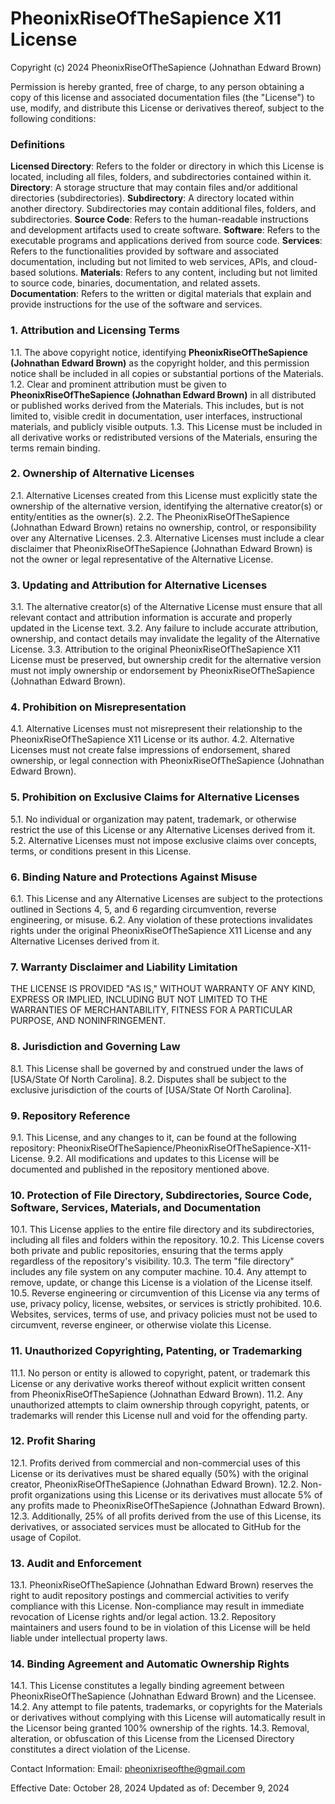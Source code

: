 # PheonixRiseOfTheSapience X11 License

Copyright (c) 2024 PheonixRiseOfTheSapience (Johnathan Edward Brown)

Permission is hereby granted, free of charge, to any person obtaining a copy of this license and associated documentation files (the "License") to use, modify, and distribute this License or derivatives thereof, subject to the following conditions:

### Definitions
**Licensed Directory**: Refers to the folder or directory in which this License is located, including all files, folders, and subdirectories contained within it.
**Directory**: A storage structure that may contain files and/or additional directories (subdirectories).
**Subdirectory**: A directory located within another directory. Subdirectories may contain additional files, folders, and subdirectories.
**Source Code**: Refers to the human-readable instructions and development artifacts used to create software.
**Software**: Refers to the executable programs and applications derived from source code.
**Services**: Refers to the functionalities provided by software and associated documentation, including but not limited to web services, APIs, and cloud-based solutions.
**Materials**: Refers to any content, including but not limited to source code, binaries, documentation, and related assets.
**Documentation**: Refers to the written or digital materials that explain and provide instructions for the use of the software and services.

### 1. Attribution and Licensing Terms
1.1. The above copyright notice, identifying **PheonixRiseOfTheSapience (Johnathan Edward Brown)** as the copyright holder, and this permission notice shall be included in all copies or substantial portions of the Materials.
1.2. Clear and prominent attribution must be given to **PheonixRiseOfTheSapience (Johnathan Edward Brown)** in all distributed or published works derived from the Materials. This includes, but is not limited to, visible credit in documentation, user interfaces, instructional materials, and publicly visible outputs.
1.3. This License must be included in all derivative works or redistributed versions of the Materials, ensuring the terms remain binding.

### 2. Ownership of Alternative Licenses
2.1. Alternative Licenses created from this License must explicitly state the ownership of the alternative version, identifying the alternative creator(s) or entity/entities as the owner(s).
2.2. The PheonixRiseOfTheSapience (Johnathan Edward Brown) retains no ownership, control, or responsibility over any Alternative Licenses.
2.3. Alternative Licenses must include a clear disclaimer that PheonixRiseOfTheSapience (Johnathan Edward Brown) is not the owner or legal representative of the Alternative License.

### 3. Updating and Attribution for Alternative Licenses
3.1. The alternative creator(s) of the Alternative License must ensure that all relevant contact and attribution information is accurate and properly updated in the License text.
3.2. Any failure to include accurate attribution, ownership, and contact details may invalidate the legality of the Alternative License.
3.3. Attribution to the original PheonixRiseOfTheSapience X11 License must be preserved, but ownership credit for the alternative version must not imply ownership or endorsement by PheonixRiseOfTheSapience (Johnathan Edward Brown).

### 4. Prohibition on Misrepresentation
4.1. Alternative Licenses must not misrepresent their relationship to the PheonixRiseOfTheSapience X11 License or its author.
4.2. Alternative Licenses must not create false impressions of endorsement, shared ownership, or legal connection with PheonixRiseOfTheSapience (Johnathan Edward Brown).

### 5. Prohibition on Exclusive Claims for Alternative Licenses
5.1. No individual or organization may patent, trademark, or otherwise restrict the use of this License or any Alternative Licenses derived from it.
5.2. Alternative Licenses must not impose exclusive claims over concepts, terms, or conditions present in this License.

### 6. Binding Nature and Protections Against Misuse
6.1. This License and any Alternative Licenses are subject to the protections outlined in Sections 4, 5, and 6 regarding circumvention, reverse engineering, or misuse.
6.2. Any violation of these protections invalidates rights under the original PheonixRiseOfTheSapience X11 License and any Alternative Licenses derived from it.

### 7. Warranty Disclaimer and Liability Limitation
THE LICENSE IS PROVIDED "AS IS," WITHOUT WARRANTY OF ANY KIND, EXPRESS OR IMPLIED, INCLUDING BUT NOT LIMITED TO THE WARRANTIES OF MERCHANTABILITY, FITNESS FOR A PARTICULAR PURPOSE, AND NONINFRINGEMENT.

### 8. Jurisdiction and Governing Law
8.1. This License shall be governed by and construed under the laws of [USA/State Of North Carolina].
8.2. Disputes shall be subject to the exclusive jurisdiction of the courts of [USA/State Of North Carolina].

### 9. Repository Reference
9.1. This License, and any changes to it, can be found at the following repository: PheonixRiseOfTheSapience/PheonixRiseOfTheSapience-X11-License.
9.2. All modifications and updates to this License will be documented and published in the repository mentioned above.

### 10. Protection of File Directory, Subdirectories, Source Code, Software, Services, Materials, and Documentation
10.1. This License applies to the entire file directory and its subdirectories, including all files and folders within the repository.
10.2. This License covers both private and public repositories, ensuring that the terms apply regardless of the repository's visibility.
10.3. The term "file directory" includes any file system on any computer machine.
10.4. Any attempt to remove, update, or change this License is a violation of the License itself.
10.5. Reverse engineering or circumvention of this License via any terms of use, privacy policy, license, websites, or services is strictly prohibited.
10.6. Websites, services, terms of use, and privacy policies must not be used to circumvent, reverse engineer, or otherwise violate this License.

### 11. Unauthorized Copyrighting, Patenting, or Trademarking
11.1. No person or entity is allowed to copyright, patent, or trademark this License or any derivative works thereof without explicit written consent from PheonixRiseOfTheSapience (Johnathan Edward Brown).
11.2. Any unauthorized attempts to claim ownership through copyright, patents, or trademarks will render this License null and void for the offending party.

### 12. Profit Sharing
12.1. Profits derived from commercial and non-commercial uses of this License or its derivatives must be shared equally (50%) with the original creator, PheonixRiseOfTheSapience (Johnathan Edward Brown).
12.2. Non-profit organizations using this License or its derivatives must allocate 5% of any profits made to PheonixRiseOfTheSapience (Johnathan Edward Brown).
12.3. Additionally, 25% of all profits derived from the use of this License, its derivatives, or associated services must be allocated to GitHub for the usage of Copilot.

### 13. Audit and Enforcement
13.1. PheonixRiseOfTheSapience (Johnathan Edward Brown) reserves the right to audit repository postings and commercial activities to verify compliance with this License. Non-compliance may result in immediate revocation of License rights and/or legal action.
13.2. Repository maintainers and users found to be in violation of this License will be held liable under intellectual property laws.

### 14. Binding Agreement and Automatic Ownership Rights
14.1. This License constitutes a legally binding agreement between PheonixRiseOfTheSapience (Johnathan Edward Brown) and the Licensee.
14.2. Any attempt to file patents, trademarks, or copyrights for the Materials or derivatives without complying with this License will automatically result in the Licensor being granted 100% ownership of the rights.
14.3. Removal, alteration, or obfuscation of this License from the Licensed Directory constitutes a direct violation of the License.

Contact Information:
Email: pheonixriseofthe@gmail.com

Effective Date: October 28, 2024
Updated as of: December 9, 2024
